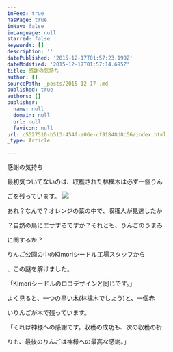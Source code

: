 ```yaml
---
inFeed: true
hasPage: true
inNav: false
inLanguage: null
starred: false
keywords: []
description: ''
datePublished: '2015-12-17T01:57:23.190Z'
dateModified: '2015-12-17T01:57:14.695Z'
title: 感謝の気持ち
author: []
sourcePath: _posts/2015-12-17-.md
published: true
authors: []
publisher:
  name: null
  domain: null
  url: null
  favicon: null
url: c5527510-b513-454f-a06e-cf91848d8c56/index.html
_type: Article

---
```

感謝の気持ち

最初気ついてないのは、収穫された林檎木は必ず一個りん

ごを残っています。
![](https://the-grid-user-content.s3-us-west-2.amazonaws.com/90408e2e-2a26-49d2-9083-8108c0fd22ef.jpg)

あれ？なんで？オレンジの葉の中で、収穫人が見逃したか

？自然の鳥にエサするですか？それとも、りんごのうまみ

に関するか？

りんご公園の中のKimoriシードル工場スタッフから

、この謎を解けました。

「Kimoriシードルのロゴデザインと同じです。」

よく見ると、一つの黒い木(林檎木でしょう)と、一個赤

いりんごが木で残っています。

「それは神様への感謝です。収穫の成功も、次の収穫の祈

りも、最後のりんごは神様への最高な感謝。」